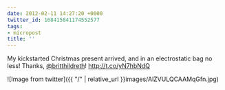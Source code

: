 ```yaml
---
date: 2012-02-11 14:27:20 +0000
twitter_id: 168415841174552577
tags:
- micropost
title: ''
---
```


My kickstarted Christmas present arrived, and in an electrostatic bag no less! Thanks, [@britthildreth](https://twitter.com/britthildreth)! http://t.co/yN7hbNdQ

![Image from twitter]({{ "/" | relative_url  }}images/AlZVULQCAAMqGfn.jpg)
